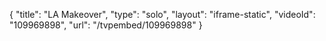 {
    "title": "LA Makeover",
    "type": "solo",
    "layout": "iframe-static",
    "videoId": "109969898",
    "url": "\/tvpembed\/109969898"
}